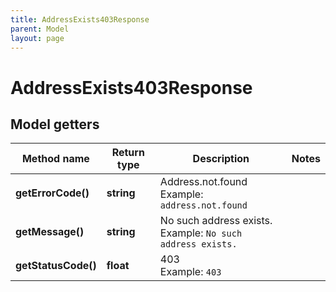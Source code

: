 ```yaml
---
title: AddressExists403Response
parent: Model
layout: page
---
```


# AddressExists403Response

## Model getters

Method name | Return type | Description | Notes
------------ | ------------- | ------------- | -------------
**getErrorCode()** | **string** | Address.not.found <br>Example: `address.not.found` |
**getMessage()** | **string** | No such address exists. <br>Example: `No such address exists.` |
**getStatusCode()** | **float** | 403 <br>Example: `403` |

